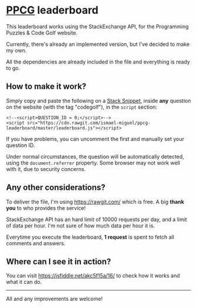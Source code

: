 # [PPCG](http://codegolf.stackexchange.com/) leaderboard

This leaderboard works using the StackExchange API, for the Programming Puzzles & Code Golf website.

Currently, there's already an implemented version, but I've decided to make my own.

All the dependencies are already included in the file and everything is ready to go.

## How to make it work?

Simply copy and paste the following on a [Stack Snippet](https://blog.stackoverflow.com/2014/09/introducing-runnable-javascript-css-and-html-code-snippets/), inside **any** question on the website (with the tag "codegolf"), in the `script` section:

	<!--<script>QUESTION_ID = 0;</script>-->
	<script src="https://cdn.rawgit.com/ismael-miguel/ppcg-leaderboard/master/leaderboard.js"></script>

If you have problems, you can uncomment the first and manually set your question ID.

Under normal circumstances, the question will be automatically detected, using the `document.referrer` property. Some browser may not work well with it, due to security concerns.

## Any other considerations?

To deliver the file, I'm using https://rawgit.com/ which is free.  A big **thank you** to who provides the service!

StackExchange API has an hard limit of 10000 requests per day, and a limit of data per hour. I'm not sure of how much data per hour it is.

Everytime you execute the leaderboard, **1 request** is spent to fetch all comments and answers.

## Where can I see it in action?

You can visit https://jsfiddle.net/akc5f15a/16/ to check how it works and what it can do.

----------

All and any improvements are welcome!
